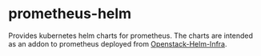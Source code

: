# prometheus-helm

Provides kubernetes helm charts for prometheus. The 
charts are intended as an addon to prometheus deployed 
from [Openstack-Helm-Infra](https://github.com/openstack/openstack-helm-infra/).

